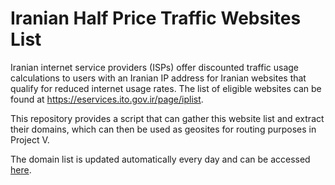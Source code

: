 # Iranian Half Price Traffic Websites List

Iranian internet service providers (ISPs) offer discounted traffic usage calculations to users with an Iranian IP address for Iranian websites that qualify for reduced internet usage rates. The list of eligible websites can be found at https://eservices.ito.gov.ir/page/iplist.

This repository provides a script that can gather this website list and extract their domains, which can then be used as geosites for routing purposes in Project V.

The domain list is updated automatically every day and can be accessed [here](https://raw.githubusercontent.com/IRConf/Iranian-Half-Price-Traffic-Websites-List/main/domains).

